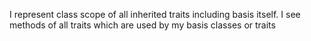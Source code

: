 I represent class scope of all inherited traits including basis itself.
I see methods of all traits which are used by my basis classes or traits 